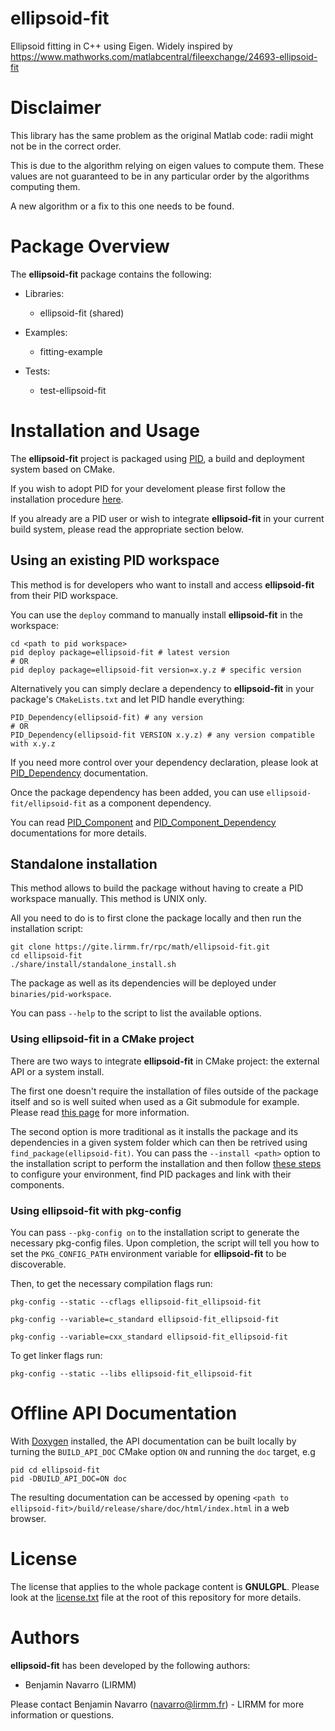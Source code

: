 
ellipsoid-fit
==============

Ellipsoid fitting in C++ using Eigen. Widely inspired by https://www.mathworks.com/matlabcentral/fileexchange/24693-ellipsoid-fit



# Disclaimer

This library has the same problem as the original Matlab code: radii might not be in the correct order.

This is due to the algorithm relying on eigen values to compute them. These values are not guaranteed to be in any particular order by the algorithms computing them.

A new algorithm or a fix to this one needs to be found.

Package Overview
================

The **ellipsoid-fit** package contains the following:

 * Libraries:

   * ellipsoid-fit (shared)

 * Examples:

   * fitting-example

 * Tests:

   * test-ellipsoid-fit


Installation and Usage
======================

The **ellipsoid-fit** project is packaged using [PID](http://pid.lirmm.net), a build and deployment system based on CMake.

If you wish to adopt PID for your develoment please first follow the installation procedure [here](http://pid.lirmm.net/pid-framework/pages/install.html).

If you already are a PID user or wish to integrate **ellipsoid-fit** in your current build system, please read the appropriate section below.


## Using an existing PID workspace

This method is for developers who want to install and access **ellipsoid-fit** from their PID workspace.

You can use the `deploy` command to manually install **ellipsoid-fit** in the workspace:
```
cd <path to pid workspace>
pid deploy package=ellipsoid-fit # latest version
# OR
pid deploy package=ellipsoid-fit version=x.y.z # specific version
```
Alternatively you can simply declare a dependency to **ellipsoid-fit** in your package's `CMakeLists.txt` and let PID handle everything:
```
PID_Dependency(ellipsoid-fit) # any version
# OR
PID_Dependency(ellipsoid-fit VERSION x.y.z) # any version compatible with x.y.z
```

If you need more control over your dependency declaration, please look at [PID_Dependency](https://pid.lirmm.net/pid-framework/assets/apidoc/html/pages/Package_API.html#pid-dependency) documentation.

Once the package dependency has been added, you can use `ellipsoid-fit/ellipsoid-fit` as a component dependency.

You can read [PID_Component](https://pid.lirmm.net/pid-framework/assets/apidoc/html/pages/Package_API.html#pid-component) and [PID_Component_Dependency](https://pid.lirmm.net/pid-framework/assets/apidoc/html/pages/Package_API.html#pid-component-dependency) documentations for more details.
## Standalone installation

This method allows to build the package without having to create a PID workspace manually. This method is UNIX only.

All you need to do is to first clone the package locally and then run the installation script:
 ```
git clone https://gite.lirmm.fr/rpc/math/ellipsoid-fit.git
cd ellipsoid-fit
./share/install/standalone_install.sh
```
The package as well as its dependencies will be deployed under `binaries/pid-workspace`.

You can pass `--help` to the script to list the available options.

### Using **ellipsoid-fit** in a CMake project
There are two ways to integrate **ellipsoid-fit** in CMake project: the external API or a system install.

The first one doesn't require the installation of files outside of the package itself and so is well suited when used as a Git submodule for example.
Please read [this page](https://pid.lirmm.net/pid-framework/pages/external_API_tutorial.html#using-cmake) for more information.

The second option is more traditional as it installs the package and its dependencies in a given system folder which can then be retrived using `find_package(ellipsoid-fit)`.
You can pass the `--install <path>` option to the installation script to perform the installation and then follow [these steps](https://pid.lirmm.net/pid-framework/pages/external_API_tutorial.html#third-step--extra-system-configuration-required) to configure your environment, find PID packages and link with their components.
### Using **ellipsoid-fit** with pkg-config
You can pass `--pkg-config on` to the installation script to generate the necessary pkg-config files.
Upon completion, the script will tell you how to set the `PKG_CONFIG_PATH` environment variable for **ellipsoid-fit** to be discoverable.

Then, to get the necessary compilation flags run:

```
pkg-config --static --cflags ellipsoid-fit_ellipsoid-fit
```

```
pkg-config --variable=c_standard ellipsoid-fit_ellipsoid-fit
```

```
pkg-config --variable=cxx_standard ellipsoid-fit_ellipsoid-fit
```

To get linker flags run:

```
pkg-config --static --libs ellipsoid-fit_ellipsoid-fit
```




Offline API Documentation
=========================

With [Doxygen](https://www.doxygen.nl) installed, the API documentation can be built locally by turning the `BUILD_API_DOC` CMake option `ON` and running the `doc` target, e.g
```
pid cd ellipsoid-fit
pid -DBUILD_API_DOC=ON doc
```
The resulting documentation can be accessed by opening `<path to ellipsoid-fit>/build/release/share/doc/html/index.html` in a web browser.

License
=======

The license that applies to the whole package content is **GNULGPL**. Please look at the [license.txt](./license.txt) file at the root of this repository for more details.

Authors
=======

**ellipsoid-fit** has been developed by the following authors: 
+ Benjamin Navarro (LIRMM)

Please contact Benjamin Navarro (navarro@lirmm.fr) - LIRMM for more information or questions.
